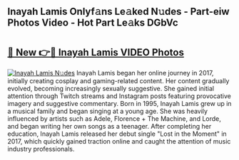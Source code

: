 ## Inayah Lamis Onlyf𝚊ns Le𝚊ked N𝚞des - Part-eiw Photos Video - Hot Part Le𝚊ks DGbVc

# <h2><a href="http://ab47339.deff.icu/?id=Inayah+Lamis">🔗 New 👉🔴 Inayah Lamis VIDEO Photos</a></h2>

[![Inayah Lamis N𝚞des](https://i.imgur.com/rIISA9y.gif)](http://ab47339.deff.icu/?id=Inayah+Lamis)
Inayah Lamis began her online journey in 2017, initially creating cosplay and gaming-related content. Her content gradually evolved, becoming increasingly sexually suggestive. She gained initial attention through Twitch streams and Instagram posts featuring provocative imagery and suggestive commentary. Born in 1995, Inayah Lamis grew up in a musical family and began singing at a young age. She was heavily influenced by artists such as Adele, Florence + The Machine, and Lorde, and began writing her own songs as a teenager. After completing her education, Inayah Lamis released her debut single "Lost in the Moment" in 2017, which quickly gained traction online and caught the attention of music industry professionals.
